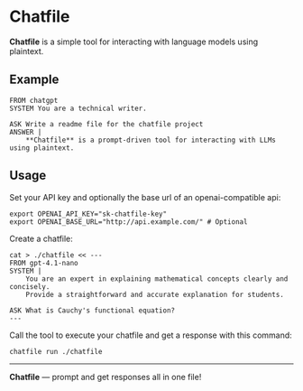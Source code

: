 # Chatfile

**Chatfile** is a simple tool for interacting with language models using plaintext. 

## Example

```
FROM chatgpt
SYSTEM You are a technical writer.

ASK Write a readme file for the chatfile project
ANSWER |
    **Chatfile** is a prompt-driven tool for interacting with LLMs using plaintext. 
```

## Usage

Set your API key and optionally the base url of an openai-compatible api:

```shell
export OPENAI_API_KEY="sk-chatfile-key"
export OPENAI_BASE_URL="http://api.example.com/" # Optional
```

Create a chatfile:

```shell
cat > ./chatfile << ---
FROM gpt-4.1-nano
SYSTEM |
    You are an expert in explaining mathematical concepts clearly and concisely. 
    Provide a straightforward and accurate explanation for students.

ASK What is Cauchy's functional equation?
---
```

Call the tool to execute your chatfile and get a response with this command:

```shell
chatfile run ./chatfile
```

---

**Chatfile** — prompt and get responses all in one file!
